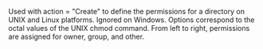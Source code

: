 Used with action = "Create" to define the permissions for a directory on UNIX and Linux
		platforms. Ignored on Windows. Options correspond to the octal values of the UNIX chmod command. From
		left to right, permissions are assigned for owner, group, and other.